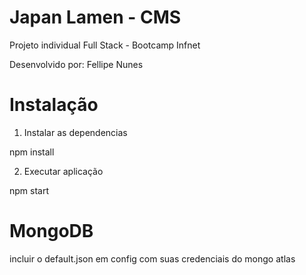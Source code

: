 # Japan Lamen - CMS

Projeto individual Full Stack - Bootcamp Infnet

Desenvolvido por: Fellipe Nunes

# Instalação

1. Instalar as dependencias

npm install

2. Executar aplicação

npm start

# MongoDB

incluir o default.json em config com suas credenciais do mongo atlas 